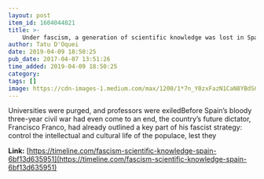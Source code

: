 ```yaml
---
layout: post
item_id: 1604044821
title: >-
    Under fascism, a generation of scientific knowledge was lost in Spain
author: Tatu D'Oquei
date: 2019-04-09 18:50:25
pub_date: 2017-04-07 13:51:26
time_added: 2019-04-09 18:50:25
category: 
tags: []
image: https://cdn-images-1.medium.com/max/1200/1*7n_Y0zxFazN1CaN8YBdSCg.jpeg
---
```


Universities were purged, and professors were exiledBefore Spain’s bloody three-year civil war had even come to an end, the country’s future dictator, Francisco Franco, had already outlined a key part of his fascist strategy: control the intellectual and cultural life of the populace, lest they

**Link:** [https://timeline.com/fascism-scientific-knowledge-spain-6bf13d635951](https://timeline.com/fascism-scientific-knowledge-spain-6bf13d635951)

